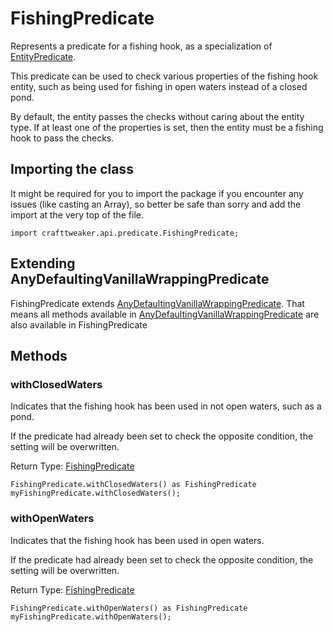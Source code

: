 # FishingPredicate

Represents a predicate for a fishing hook, as a specialization of [EntityPredicate](/vanilla/api/predicate/EntityPredicate).

 This predicate can be used to check various properties of the fishing hook entity, such as being used for fishing in
 open waters instead of a closed pond.

 By default, the entity passes the checks without caring about the entity type. If at least one of the properties is
 set, then the entity must be a fishing hook to pass the checks.

## Importing the class

It might be required for you to import the package if you encounter any issues (like casting an Array), so better be safe than sorry and add the import at the very top of the file.
```zenscript
import crafttweaker.api.predicate.FishingPredicate;
```


## Extending AnyDefaultingVanillaWrappingPredicate

FishingPredicate extends [AnyDefaultingVanillaWrappingPredicate](/vanilla/api/predicate/AnyDefaultingVanillaWrappingPredicate). That means all methods available in [AnyDefaultingVanillaWrappingPredicate](/vanilla/api/predicate/AnyDefaultingVanillaWrappingPredicate) are also available in FishingPredicate

## Methods

### withClosedWaters

Indicates that the fishing hook has been used in not open waters, such as a pond.

 If the predicate had already been set to check the opposite condition, the setting will be overwritten.

Return Type: [FishingPredicate](/vanilla/api/predicate/FishingPredicate)

```zenscript
FishingPredicate.withClosedWaters() as FishingPredicate
myFishingPredicate.withClosedWaters();
```

### withOpenWaters

Indicates that the fishing hook has been used in open waters.

 If the predicate had already been set to check the opposite condition, the setting will be overwritten.

Return Type: [FishingPredicate](/vanilla/api/predicate/FishingPredicate)

```zenscript
FishingPredicate.withOpenWaters() as FishingPredicate
myFishingPredicate.withOpenWaters();
```


